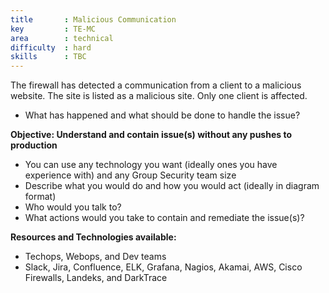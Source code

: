 ```yaml
---
title       : Malicious Communication
key         : TE-MC
area        : technical
difficulty  : hard
skills      : TBC
---
```


The firewall has detected a communication from a client to a malicious website. The site is listed as a malicious site. Only one client is affected.

- What has happened and what should be done to handle the issue?

**Objective: Understand and contain issue(s) without any pushes to production**

* You can use any technology you want (ideally ones you have experience with) and any Group Security team size
* Describe what you would do and how you would act (ideally in diagram format)
* Who would you talk to?
* What actions would you take to contain and remediate the issue(s)?

**Resources and Technologies available:**

* Techops, Webops, and Dev teams
* Slack, Jira, Confluence, ELK, Grafana, Nagios, Akamai, AWS, Cisco Firewalls, Landeks, and DarkTrace

